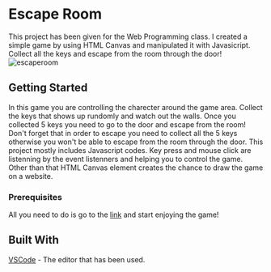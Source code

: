 # Escape Room

This project has been given for the Web Programming class. I created a simple game by using HTML Canvas and manipulated it with Javasicript. 
Collect all the keys and escape from the room through the door!
![escaperoom](https://github.com/sumeyyedrl/Game_Project/assets/92041818/53fe318e-dac3-4792-9caf-ad232450d2f4)

## Getting Started
In this game you are controlling the charecter around the game area. Collect the keys that shows up rundomly and watch out the walls. Once you collected 5 keys you need to go to the door and escape from the room! Don't forget that in order to escape you need to collect all the 5 keys otherwise you won't be able to escape from the room through the door.
This project mostly includes Javascript codes. Key press and mouse click are listenning by the event listenners and helping you to control the game. Other than that HTML Canvas element creates the chance to draw the game on a website.

### Prerequisites
All you need to do is go to the [link](http://escaperoom.coolpage.biz/) and start enjoying the game!

## Built With
[VSCode](https://code.visualstudio.com/) - The editor that has been used.

